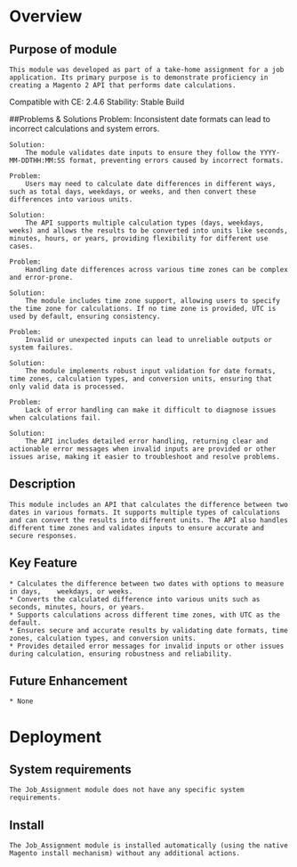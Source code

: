 # Overview

## Purpose of module
	This module was developed as part of a take-home assignment for a job application. Its primary purpose is to demonstrate proficiency in creating a Magento 2 API that performs date calculations.

Compatible with CE: 2.4.6
Stability: Stable Build


##Problems & Solutions
    Problem:
        Inconsistent date formats can lead to incorrect calculations and system errors.

    Solution:
        The module validates date inputs to ensure they follow the YYYY-MM-DDTHH:MM:SS format, preventing errors caused by incorrect formats.

    Problem:
        Users may need to calculate date differences in different ways, such as total days, weekdays, or weeks, and then convert these differences into various units.

    Solution:
        The API supports multiple calculation types (days, weekdays, weeks) and allows the results to be converted into units like seconds, minutes, hours, or years, providing flexibility for different use cases.

    Problem:
        Handling date differences across various time zones can be complex and error-prone.

    Solution:
        The module includes time zone support, allowing users to specify the time zone for calculations. If no time zone is provided, UTC is used by default, ensuring consistency.

    Problem:
        Invalid or unexpected inputs can lead to unreliable outputs or system failures.

    Solution:
        The module implements robust input validation for date formats, time zones, calculation types, and conversion units, ensuring that only valid data is processed.

    Problem:
        Lack of error handling can make it difficult to diagnose issues when calculations fail.

    Solution:
        The API includes detailed error handling, returning clear and actionable error messages when invalid inputs are provided or other issues arise, making it easier to troubleshoot and resolve problems. 


## Description 
	This module includes an API that calculates the difference between two dates in various formats. It supports multiple types of calculations and can convert the results into different units. The API also handles different time zones and validates inputs to ensure accurate and secure responses.

## Key Feature 
	* Calculates the difference between two dates with options to measure in days,    weekdays, or weeks.
    * Converts the calculated difference into various units such as seconds, minutes, hours, or years.
    * Supports calculations across different time zones, with UTC as the default.
    * Ensures secure and accurate results by validating date formats, time zones, calculation types, and conversion units.
    * Provides detailed error messages for invalid inputs or other issues during calculation, ensuring robustness and reliability.


## Future Enhancement 
	* None


# Deployment

## System requirements
    The Job_Assignment module does not have any specific system requirements.

## Install
    The Job_Assignment module is installed automatically (using the native Magento install mechanism) without any additional actions.
